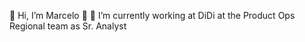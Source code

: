 👋 Hi, I’m Marcelo 🧉
🚖 I’m currently working at DiDi at the Product Ops Regional team as Sr. Analyst
